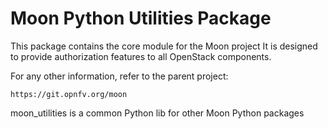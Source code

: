 # Moon Python Utilities Package
This package contains the core module for the Moon project
It is designed to provide authorization features to all OpenStack components.

For any other information, refer to the parent project:

    https://git.opnfv.org/moon

moon_utilities is a common Python lib for other Moon Python packages



